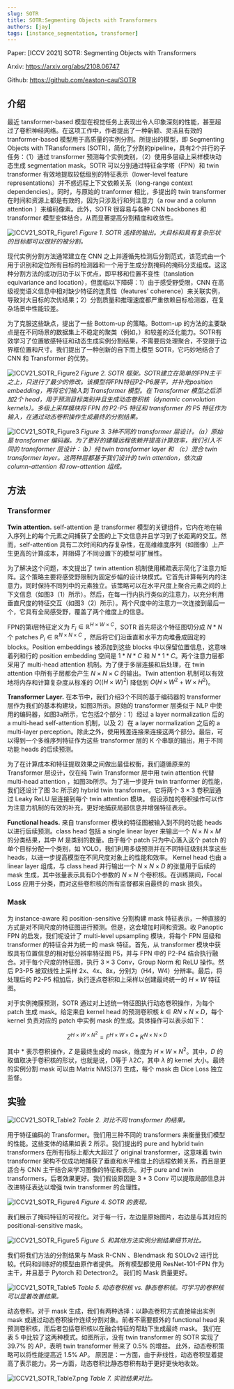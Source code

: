```yaml
---
slug: SOTR
title: SOTR:Segmenting Objects with Transformers
authors: [jay]
tags: [instance_segmentation, transformer]
---
```


Paper: [ICCV 2021] SOTR: Segmenting Objects with Transformers

Arxiv: https://arxiv.org/abs/2108.06747

Github: https://github.com/easton-cau/SOTR

## 介绍
最近 tansformer-based 模型在视觉任务上表现出令人印象深刻的性能，甚至超过了卷积神经网络。在这项工作中，作者提出了一种新颖、灵活且有效的 tranformer-based 模型用于高质量的实例分割。所提出的模型，即 Segmenting Objects with TRansformers (SOTR)，简化了分割的pipeline，具有2个并行的子任务：（1）通过 transformer 预测每个实例类别，（2）使用多层级上采样模块动态生成 segmentation mask。SOTR 可以分别通过特征金字塔（FPN）和 twin transformer 有效地提取较低级别的特征表示（lower-level feature representations）并不惑远程上下文依赖关系（long-range context dependencies）。同时，与原始的 tranformer 相比，多提出的 twin transformer 在时间和资源上都是有效的，因为只涉及行和列注意力（a row and a column attention ）来编码像素。此外，SOTR 很容易与各种 CNN backbones 和 transformer 模型变体结合，从而显著提高分割精度和收敛性。
<!-- truncate -->

<!-- {% asset_img ICCV21_SOTR_Figure1.png Figure 1. SOTR 选择的输出。大目标和具有复杂形状的目标都可以很好的被分割。 %} -->
![ICCV21_SOTR_Figure1](./SOTR/ICCV21_SOTR_Figure1.png)
*Figure 1. SOTR 选择的输出。大目标和具有复杂形状的目标都可以很好的被分割。*

现代实例分割方法通常建立在 CNN 之上并遵循先检测后分割范式，该范式由一个用于识别和定位所有目标的检测器和一个用于生成分割掩码的掩码分支组成。这这种分割方法的成功归功于以下优点，即平移和位置不变性（tanslation equivariance and location），但面临以下障碍：1）由于感受野受限，CNN 在高级视觉语义信息中相对缺少特征的连贯性（features' coherence）来关联实例，导致对大目标的次优结果；2）分割质量和推理速度都严重依赖目标检测器，在复杂场景中性能较差。

为了克服这些缺点，提出了一些 Bottom-up 的策略。Bottom-up 的方法的主要缺点是在不同场景的数据集上不稳定的聚类（例如，）和较差的泛化能力。SOTR有效学习了位置敏感特征和动态生成实例分割结果，不需要后处理聚合，不受限于边界框位置和尺寸。我们提出了一种创新的自下而上模型 SOTR，它巧妙地结合了 CNN 和 Transformer 的优势。


<!-- {% asset_img ICCV21_SOTR_Figure2.png Figure 2. SOTR 框架。SOTR建立在简单的FPN主干之上，只进行了最少的修改。该模型将FPN特征P2-P6展平，并补充position embedding，再将它们输入到 Transformer 模型。在 Transformer 模型之后添加2个 head，用于预测目标类别并且生成动态卷积核（dynamic convolution kernels）。多级上采样模块将 FPN 的 P2-P5 特征和 transformer 的 P5 特征作为输入，在通过动态卷积操作生成最终的分割结果。 %} -->
![ICCV21_SOTR_Figure2](./SOTR/ICCV21_SOTR_Figure2.png)
*Figure 2. SOTR 框架。SOTR建立在简单的FPN主干之上，只进行了最少的修改。该模型将FPN特征P2-P6展平，并补充position embedding，再将它们输入到 Transformer 模型。在 Transformer 模型之后添加2个 head，用于预测目标类别并且生成动态卷积核（dynamic convolution kernels）。多级上采样模块将 FPN 的 P2-P5 特征和 transformer 的 P5 特征作为输入，在通过动态卷积操作生成最终的分割结果。*


<!-- {% asset_img ICCV21_SOTR_Figure3.png Figure 3. 3种不同的 transformer 层设计。（a）原始是 transformer 编码器。为了更好的建模远程依赖并提高计算效率，我们引入不同的 transformer 层设计：（b）纯 twin transformer layer 和 （c）混合 twin transformer layer。这两种层都基于我们设计的 twin attention，依次由 column-attention 和 row-attention 组成。 %} -->
![ICCV21_SOTR_Figure3](./SOTR/ICCV21_SOTR_Figure3.png)
*Figure 3. 3种不同的 transformer 层设计。（a）原始是 transformer 编码器。为了更好的建模远程依赖并提高计算效率，我们引入不同的 transformer 层设计：（b）纯 twin transformer layer 和 （c）混合 twin transformer layer。这两种层都基于我们设计的 twin attention，依次由 column-attention 和 row-attention 组成。*

## 方法

### Transformer

**Twin attention.** self-attention 是 transformer 模型的关键组件，它内在地在输入序列上的每个元素之间捕获了全图的上下文信息并且学习到了长距离的交互。然而，self-attention 具有二次时间和内存复杂性，在高维维度序列（如图像）上产生更高的计算成本，并阻碍了不同设置下的模型可扩展性。

为了解决这个问题，本文提出了 twin attention 机制使用稀疏表示简化了注意力矩阵。这个策略主要将感受野限制为固定步幅的设计块模式。它首先计算每列内的注意力，同时保持不同列中的元素独立。该策略可以在水平尺度上聚合元素之间的上下文信息（如图3（1）所示）。然后，在每一行内执行类似的注意力，以充分利用垂直尺度的特征交互（如图3（2）所示）。两个尺度中的注意力一次连接到最后一个，它具有全局感受野，覆盖了两个维度上的信息。

FPN的第i层特征定义为 $F_i \in \mathbb{R}^{H \times W \times C}$，SOTR 首先将这个特征图切分成 ${N \ast N}$ 个 patches ${P_i \in \mathbb{R}^{N \times N \times C}}$ ，然后将它们沿垂直和水平方向堆叠成固定的 blocks。Position embeddings 被添加到这些 blocks 中以保留位置信息，这意味着列和行的 position embedding 空间是 $1 \ast N \ast C$ 和 $N \ast 1 \ast C$。两个注意力层都采用了 multi-head attention 机制。为了便于多层连接和后处理，在 twin attention 中所有子层都会产生 $N \times N \times C$ 的输出。Twin attention 机制可以有效地将内存和计算复杂度从标准的 $O((H \times W)^2)$ 降低到 $O(H \times W^2 + W \times H^2)$。

**Transformer Layer.** 在本节中，我们介绍3个不同的基于编码器的 transformer 层作为我们的基本构建块，如图3所示。原始的 transformer 层类似于 NLP 中使用的编码器，如图3a所示，它包括2个部分：1）经过 a layer normalization 后的 a multi-head self-attention 机制，以及 2）在 a layer normalization 之后的 a multi-layer perception。除此之外，使用残差连接来连接这两个部分。最后，可以得到一个多维序列特征作为这些 transformer 层的 K 个串联的输出，用于不同功能 heads 的后续预测。

为了在计算成本和特征提取效果之间做出最佳权衡，我们遵循原来的 Transformer 层设计，仅在纯 Twin Transformer 层中用 twin attention 代替 multi-head attention ，如图3b所示。为了进一步提升 twin tranformer 的性能，我们还设计了图 3c 所示的 hybrid twin transformer。它将两个 $3 \times 3$ 卷积层通过 Leaky ReLU 层连接到每个 twin attention 模块。 假设添加的卷积操作可以作为注意力机制的有效的补充，更好地捕获局部信息并增强特征表示。


**Functional heads.** 来自 transformer 模块的特征图被输入到不同的功能 heads 以进行后续预测。class head 包括 a single linear layer 来输出一个 $N \times N \times M$ 的分类结果，其中 $M$ 是类别的数量。由于每个 patch 只为中心落入这个 patch 的单个目标分配一个类别，如 YOLO，我们利用多级预测并在不同特征级别共享这些 heads，以进一步提高模型在不同尺度对象上的性能和效率。 Kernel head 也由 a linear layer 组成，与 class head 并行输出一个 ${N \times N \times D}$ 的张量用于后续的 mask 生成，其中张量表示具有D个参数的 $N \times N$ 个卷积核。在训练期间，Focal Loss 应用于分类，而对这些卷积核的所有监督都来自最终的 mask 损失。

### Mask
为 instance-aware 和 position-sensitive 分割构建 mask 特征表示，一种直接的方式是对不同尺度的特征图进行预测。但是，这会增加时间和资源。收 Panoptic FPN 的启发，我们呢设计了 multi-level upsampling 模块，将每个 FPN 层级和 transformer 的特征合并为统一的 mask 特征。首先，从 transformer 模块中获取具有位置信息的相对低分辨率特征图 P5，并与 FPN 中的 P2-P4 结合执行融合。对于每个尺度的特征图，执行 $3 \times 3$ Conv，Group Norm 和 ReLU 操作。然后 P3-P5 被双线性上采样 2x、4x、8x，分别为（H4，W4）分辨率。最后，将处理后的 P2-P5 相加后，执行逐点卷积和上采样以创建最终统一的 $H \times W$ 特征图。

对于实例掩膜预测，SOTR 通过对上述统一特征图执行动态卷积操作，为每个 patch 生成 mask。给定来自 kernel head 的预测卷积核 $k \in RN \times N \times D$，每个 kernel 负责对应的 patch 中实例 mask 的生成。具体操作可以表示如下：

$$
Z^{H \times W \times N^2} = F^{H \times W \times C} \ast K^{N \times N \times D}
$$

其中 $\ast$ 表示卷积操作，$Z$ 是最终生成的 mask，维度为 $H \times W \times N^2$。其中，$D$ 的取值取决于卷积核的形状，也就是说，D等于 $\lambda 2 C$，其中 $\lambda$ 的 kernel 大小。最终的实例分割 mask 可以由 Matrix NMS[37] 生成，每个 mask 由 Dice Loss 独立监督。

## 实验

<!-- {% asset_img ICCV21_SOTR_Table2.png Table 2. 对比不同 transformer 的结果。 %} -->
![ICCV21_SOTR_Table2](./SOTR/ICCV21_SOTR_Table2.png)
*Table 2. 对比不同 transformer 的结果。*

用于特征编码的 Transformer。我们用三种不同的 transformers 来衡量我们模型的性能。这些变体的结果如表 2 所示。我们提出的 pure and hybrid twin transformers 在所有指标上都大大超过了 original transformer，这意味着 twin transformer 架构不仅成功地捕获了垂直和水平维度上的远程依赖关系，而且是更适合与 CNN 主干结合来学习图像的特征和表示。对于 pure and twin transformers，后者效果更好。我们假设原因是 $3 \ast 3$ Conv 可以提取局部信息并改进特征表达以增强 twin transformer 的合理性。

<!-- {% asset_img ICCV21_SOTR_Figure4.png Figure 4. SOTR 的表现。 %} -->
![ICCV21_SOTR_Figure4](./SOTR/ICCV21_SOTR_Figure4.png)
*Figure 4. SOTR 的表现。*

我们展示了掩码特征的可视化。对于每一行，左边是原始图片，右边是与其对应的 positional-sensitive mask。

<!-- {% asset_img ICCV21_SOTR_Figure5.png Figure 5. 和其他方法实例分割结果细节对比。 %} -->
![ICCV21_SOTR_Figure5](./SOTR/ICCV21_SOTR_Figure5.png)
*Figure 5. 和其他方法实例分割结果细节对比。*

我们将我们方法的分割结果与 Mask R-CNN 、Blendmask 和 SOLOv2 进行比较。代码和训练好的模型由原作者提供。 所有模型都使用 ResNet-101-FPN 作为主干，并且基于 Pytorch 和 Detectron2。 我们的 Mask 质量更好。

<!-- {% asset_img ICCV21_SOTR_Table5.png Table 5. 动态卷积核 vs. 静态卷积核。可学习的卷积核可以显着改善结果。 %} -->
![ICCV21_SOTR_Table5](./SOTR/ICCV21_SOTR_Table5.png)
*Table 5. 动态卷积核 vs. 静态卷积核。可学习的卷积核可以显着改善结果。*

动态卷积。对于 mask 生成，我们有两种选择：以静态卷积方式直接输出实例 mask 或通过动态卷积操作连续分割对象。前者不需要额外的 functional head 来预测卷积核，而后者包括卷积核以在融合特征的帮助下生成最终 mask。 我们在表 5 中比较了这两种模式。如图所示，没有 twin transformer 的 SOTR 实现了 39.7% 的 AP，表明 twin transformer 带来了 0.5% 的增益。 此外，动态卷积策略可以将性能提高近 1.5% AP。 原因是：一方面，由于非线性，动态卷积显着提高了表示能力。另一方面，动态卷积比静态卷积有助于更好更快地收敛。

<!-- {% asset_img ICCV21_SOTR_Table7.png Table 7. 实验结果对比。 %} -->
![ICCV21_SOTR_Table7.png](./SOTR/ICCV21_SOTR_Table7.png)
*Table 7. 实验结果对比。*